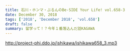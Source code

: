 ```yaml
---
title: 石川・ホンマ・ぶるんのBe-SIDE Your Life! vol.658-3
date: December 30, 2018
tags: ['2018', 'December 2018', 'vol.658']
draft: false
summary: 留学って！？今年１番落込んだ話KAGAWA
---
```


http://project-phi.ddo.jp/ishikawa/ishikawa658_3.mp3
